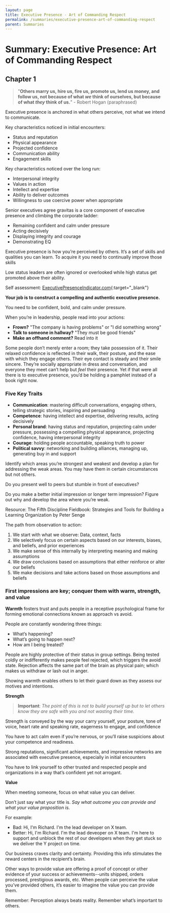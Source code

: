 ```yaml
---
layout: page
title: Executive Presence - Art of Commanding Respect
permalink: /summaries/executive-presence-art-of-commanding-respect
parent: Summaries
---
```


# Summary: Executive Presence: Art of Commanding Respect

## Chapter 1

> "**Others marry us, hire us, fire us, promote us, lend us money, and follow us, not because of what _we_ think of ourselves, but because of what _they_ think of us.**" - Robert Hogan (paraphrased)

Executive presence is anchored in what others perceive, not what we intend to communicate.

Key characteristics noticed in initial encounters:

- Status and reputation
- Physical appearance
- Projected confidence
- Communication ability
- Engagement skills

Key characteristics noticed over the long run:

- Interpersonal integrity
- Values in action
- Intellect and expertise
- Ability to deliver outcomes
- Willingness to use coercive power when appropriate

Senior executives agree gravitas is a core component of executive presence and climbing the corporate ladder:

- Remaining confident and calm under pressure
- Acting decisively
- Displaying integrity and courage
- Demonstrating EQ

Executive presence is how you’re perceived by others. It’s a set of skills and qualities you can learn. To acquire it you need to continually improve those skills

Low status leaders are often ignored or overlooked while high status get promoted above their ability.

Self assessment: [ExecutivePresenceIndicator.com](ExecutivePresenceIndicator.com){:target="\_blank"}

**Your job is to construct a compelling and authentic executive presence.**

You need to be confident, bold, and calm under pressure.

When you’re in leadership, people read into your actions:

- **Frown?** "The company is having problems" or "I did something wrong"
- **Talk to someone in hallway?** "They must be good friends"
- **Make an offhand comment?** Read into it

Some people don’t merely enter a room; they take possession of it. Their relaxed confidence is reflected in their walk, their posture, and the ease with which they engage others. Their eye contact is steady and their smile sincere. They’re socially appropriate in dress and conversation, and everyone they meet can’t help but _feel_ their presence. Yet if that were all there is to executive presence, you’d be holding a pamphlet instead of a book right now.

### Five Key Traits

- **Communication**: mastering difficult conversations, engaging others, telling strategic stories, inspiring and persuading
- **Competence**: having intellect and expertise, delivering results, acting decisively
- **Personal brand**: having status and reputation, projecting calm under pressure, possessing a compelling physical appearance, projecting confidence, having interpersonal integrity
- **Courage**: holding people accountable, speaking truth to power
- **Political savvy**: networking and building alliances, managing up, generating buy in and support

Identify which areas you’re strongest and weakest and develop a plan for addressing the weak areas. You may have them in certain circumstances but not others.

Do you present well to peers but stumble in front of executives?

Do you make a better initial impression or longer term impression? Figure out why and develop the area where you’re weak.

Resource: The Fifth Discipline Fieldbook: Strategies and Tools for Building a Learning Organization by Peter Senge

The path from observation to action:

1. We start with what we observe: Data, context, facts
2. We selectively focus on certain aspects based on our interests, biases, and beliefs, and prior experiences
3. We make sense of this internally by interpreting meaning and making assumptions
4. We draw conclusions based on assumptions that either reinforce or alter our beliefs
5. We make decisions and take actions based on those assumptions and beliefs

### First impressions are key; conquer them with warm, strength, and value

**Warmth** fosters trust and puts people in a receptive psychological frame for forming emotional connections known as approach vs avoid.

People are constantly wondering three things:

- What’s happening?
- What’s going to happen next?
- How am I being treated?

People are highly protective of their status in group settings. Being tested coldly or indifferently makes people feel rejected, which triggers the avoid state. Rejection affects the same part of the brain as physical pain; which makes us withdraw or lash out in anger.

Showing warmth enables others to let their guard down as they assess our motives and intentions.

**Strength**

> **Important**: _The point of this is not to build yourself up but to let others know they are safe with you and not wasting their time._

Strength is conveyed by the way your carry yourself, your posture, tone of voice, heart rate and speaking rate, eagerness to engage, and confidence

You have to act calm even if you’re nervous, or you’ll raise suspicions about your competence and readiness.

Strong reputations, significant achievements, and impressive networks are associated with executive presence, especially in initial encounters

You have to link yourself to other trusted and respected people and organizations in a way that’s confident yet not arrogant.

**Value**

When meeting someone, focus on what value you can deliver.

Don’t just say what your title is. _Say what outcome you can provide and what your value proposition is._

For example:

- Bad: Hi, I'm Richard. I'm the lead developer on X team.
- Better: Hi, I'm Richard. I'm the lead deveoper on X team. I'm here to support and unblock the rest of our developers when they get stuck so we deliver the Y project on time.

Our business craves clarity and certainty. Providing this info stimulates the reward centers in the recipient’s brain.

Other ways to provide value are offering a proof of concept or other evidence of your success or achievements--units shipped, orders processed, prestigious awards, etc. When people can perceive the value you’ve provided others, it’s easier to imagine the value you can provide them.

Remember: Perception always beats reality. Remember what’s important to others.
